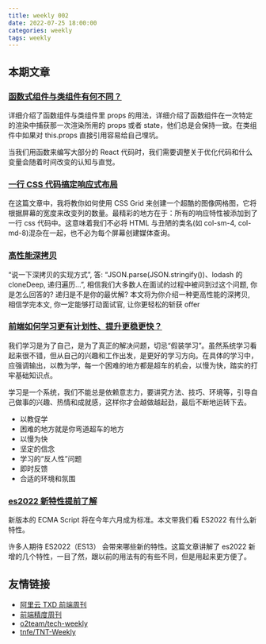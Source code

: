 ```yaml
---
title: weekly 002
date: 2022-07-25 18:00:00
categories: weekly
tags: weekly
---
```


## 本期文章

### [函数式组件与类组件有何不同？](https://juejin.cn/post/7100874690884796447)

详细介绍了函数组件与类组件里 props 的用法，详细介绍了函数组件在一次特定的渲染中捕获那一次渲染所用的 props 或者 state，他们总是会保持一致。在类组件中如果对 this.props 直接引用容易给自己埋坑。

当我们用函数来编写大部分的 React 代码时，我们需要调整关于优化代码和什么变量会随着时间改变的认知与直觉。

### [一行 CSS 代码搞定响应式布局](https://mp.weixin.qq.com/s/tGm77W7t2fbLTNNxwlo_EQ)

在这篇文章中，我将教你如何使用 CSS Grid 来创建一个超酷的图像网格图，它将根据屏幕的宽度来改变列的数量。最精彩的地方在于：所有的响应特性被添加到了一行 css 代码中。这意味着我们不必将 HTML 与丑陋的类名(如 col-sm-4, col-md-8)混杂在一起，也不必为每个屏幕创建媒体查询。

### [高性能深拷贝](https://juejin.cn/post/7122034570043588622)

“说一下深拷贝的实现方式”, 答: “JSON.parse(JSON.stringify())、lodash 的 cloneDeep, 递归遍历...”, 相信我们大多数人在面试的过程中被问到过这个问题, 你是怎么回答的? 递归是不是你的最优解? 本文将为你介绍一种更高性能的深拷贝, 相信学完本文, 你一定能够打动面试官, 让你更轻松的斩获 offer

### [前端如何学习更有计划性、提升更稳更快？](https://mp.weixin.qq.com/s?__biz=MzI2MjYzMjYwNg==&mid=2247487730&idx=1&sn=4dadced98833aa8b2f04747359dc484f&chksm=ea497503dd3efc153bd9feca2b1db4967a8ac9866335de8a8979568faeeb0ea45849367c9b68#rd)

我们学习是为了自己，是为了真正的解决问题，切忌“假装学习”。虽然系统学习看起来很不错，但从自己的兴趣和工作出发，是更好的学习方向。在具体的学习中，应强调输出，以教为学，每一个困难的地方都是超车的机会，以慢为快，踏实的打牢基础知识点。

学习是一个系统，我们不能总是依赖意志力，要讲究方法、技巧、环境等，引导自己做事的兴趣、热情和成就感，这样你才会越做越起劲，最后不断地运转下去。

- 以教促学
- 困难的地方就是你弯道超车的地方
- 以慢为快
- 坚定的信念
- 学习的“反人性”问题
- 即时反馈
- 合适的环境和氛围

### [es2022 新特性提前了解](https://juejin.cn/post/7073285958791069704)

新版本的 ECMA Script 将在今年六月成为标准。本文带我们看 ES2022 有什么新特性。

许多人期待 ES2022（ES13） 会带来哪些新的特性。这篇文章讲解了 es2022 新增的几个特性，一目了然，跟以前的用法有的有些不同，但是用起来更方便了。

## 友情链接

- [阿里云 TXD 前端周刊](https://github.com/aliyunfe/weekly)
- [前端精度周刊](https://github.com/ascoders/weekly)
- [o2team/tech-weekly]()
- [tnfe/TNT-Weekly](https://github.com/tnfe/TNT-Weekly/)
